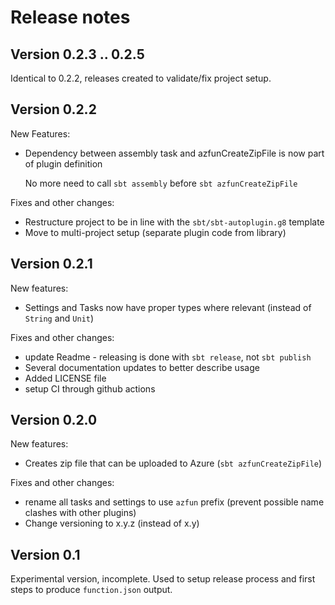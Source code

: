 # Release notes

## Version 0.2.3 .. 0.2.5
Identical to 0.2.2, releases created to validate/fix project setup.

## Version 0.2.2
New Features:
* Dependency between assembly task and azfunCreateZipFile is now part of plugin definition
  
    No more need to call `sbt assembly` before `sbt azfunCreateZipFile`

Fixes and other changes:
* Restructure project to be in line with the `sbt/sbt-autoplugin.g8` template
* Move to multi-project setup (separate plugin code from library)


## Version 0.2.1
New features:
* Settings and Tasks now have proper types where relevant (instead of `String` and `Unit`)

Fixes and other changes:
* update Readme - releasing is done with `sbt release`, not `sbt publish`
* Several documentation updates to better describe usage
* Added LICENSE file
* setup CI through github actions

## Version 0.2.0
New features:
* Creates zip file that can be uploaded to Azure (`sbt azfunCreateZipFile`)

Fixes and other changes:
* rename all tasks and settings to use `azfun` prefix (prevent possible name clashes with other plugins)
* Change versioning to x.y.z (instead of x.y)

## Version 0.1
Experimental version, incomplete. Used to setup release process and first steps to produce `function.json` output.
